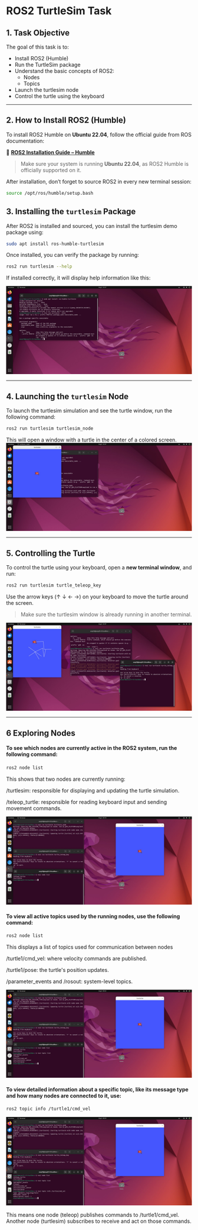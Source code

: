 # ROS2 TurtleSim Task


## 1. Task Objective
The goal of this task is to:

- Install ROS2 (Humble)
- Run the TurtleSim package
- Understand the basic concepts of ROS2:
  - Nodes
  - Topics
- Launch the turtlesim node
- Control the turtle using the keyboard

---

## 2. How to Install ROS2 (Humble)

To install ROS2 Humble on **Ubuntu 22.04**, follow the official guide from ROS documentation:

🔗 **[ROS2 Installation Guide – Humble](https://docs.ros.org/en/humble/Installation/Ubuntu-Install-Debians.html)**

> Make sure your system is running **Ubuntu 22.04**, as ROS2 Humble is officially supported on it.

After installation, don’t forget to source ROS2 in every new terminal session:

```bash
source /opt/ros/humble/setup.bash
```

## 3. Installing the `turtlesim` Package

After ROS2 is installed and sourced, you can install the turtlesim demo package using:

```bash
sudo apt install ros-humble-turtlesim
```
Once installed, you can verify the package by running:

```bash
ros2 run turtlesim --help
```
If installed correctly, it will display help information like this:

![insta](insta.jpg)

---

## 4. Launching the `turtlesim` Node

To launch the turtlesim simulation and see the turtle window, run the following command:

```bash
ros2 run turtlesim turtlesim_node
```

This will open a window with a turtle in the center of a colored screen.
![Window](window.jpg)

---

## 5. Controlling the Turtle

To control the turtle using your keyboard, open a **new terminal window**, and run:

```bash
ros2 run turtlesim turtle_teleop_key
```
Use the arrow keys (↑ ↓ ← →) on your keyboard to move the turtle around the screen.
> Make sure the turtlesim window is already running in another terminal.

![move](move.jpg)

---

## 6 Exploring Nodes

#### To see which nodes are currently active in the ROS2 system, run the following command:

```bash
ros2 node list
```
This shows that two nodes are currently running:

/turtlesim: responsible for displaying and updating the turtle simulation.

/teleop_turtle: responsible for reading keyboard input and sending movement commands.

![list](list.jpg)

#### To view all active topics used by the running nodes, use the following command:

```bash
ros2 node list
```
This displays a list of topics used for communication between nodes

/turtle1/cmd_vel: where velocity commands are published.

/turtle1/pose: the turtle's position updates.

/parameter_events and /rosout: system-level topics.

![topic](topic.jpg)


#### To view detailed information about a specific topic, like its message type and how many nodes are connected to it, use:

```bash
ros2 topic info /turtle1/cmd_vel
```
![topic_info](topic_info.jpg)

This means one node (teleop) publishes commands to /turtle1/cmd_vel.
Another node (turtlesim) subscribes to receive and act on those commands.


